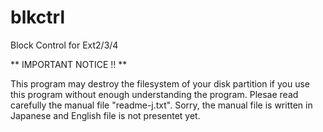 # blkctrl
Block Control for Ext2/3/4


 ** IMPORTANT NOTICE !! **
 
 This program may destroy the filesystem of your disk partition
 if you use this program without enough understanding the program. 
 Plesae read carefully the manual file "readme-j.txt".
 Sorry, the manual file is written in Japanese and English file is not presentet yet. 

